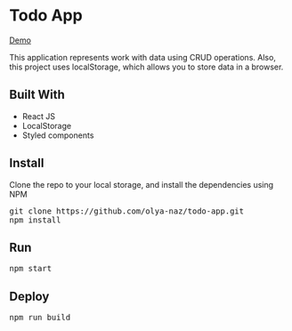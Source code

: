 # Todo App
[Demo](https://olya-naz.github.io/todo-app/)

This application represents work with data using CRUD operations. Also, this project uses localStorage, which allows you to store data in a browser.

## Built With
  * React JS
  * LocalStorage
  * Styled components
  
## Install
Clone the repo to your local storage, and install the dependencies using NPM
<pre>
git clone https://github.com/olya-naz/todo-app.git
npm install
</pre>

## Run
<pre>npm start</pre>

## Deploy
<pre>npm run build</pre>
